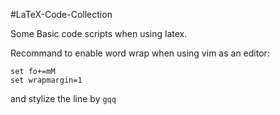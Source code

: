 #LaTeX-Code-Collection

Some Basic code scripts when using latex.

Recommand to enable word wrap when using vim as an editor:
``` vim
set fo+=mM  
set wrapmargin=1
```
and stylize the line by `gqq`
